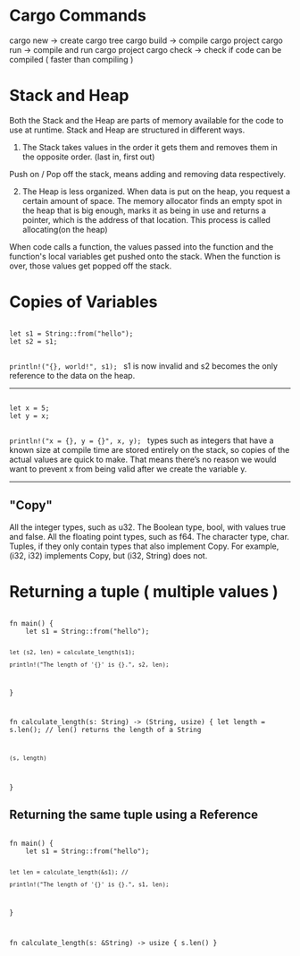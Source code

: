 # Cargo Commands

cargo new -> create cargo tree
cargo build  -> compile cargo project
cargo run -> compile and run cargo project
cargo check -> check if code can be compiled ( faster than compiling )


# Stack and Heap

Both the Stack and the Heap are parts of memory available for the code to use at runtime.
Stack and Heap are structured in different ways.

1. The Stack takes values in the order it gets them and removes them in the opposite order.
(last in, first out)

Push on / Pop off the stack, means adding and removing data respectively.

2. The Heap is less organized. When data is put on the heap, you request a certain amount
of space. The memory allocator finds an empty spot in the heap that is big enough, marks it as
being in use and returns a pointer, which is the address of that location. This process is called
allocating(on the heap)

When code calls a function, the values passed into the function and the function's local variables get pushed onto the stack.
When the function is over, those values get popped off the stack.

# Copies of Variables

<code>
let s1 = String::from("hello");
let s2 = s1;

println!("{}, world!", s1);
</code>
s1 is now invalid and s2 becomes the only reference to the data on the heap.

-----
<code>
let x = 5;
let y = x;

println!("x = {}, y = {}", x, y);
</code>
types such as integers that have a known size at compile time are stored entirely on the stack, so copies of the actual values are quick to make. That means there’s no reason we would want to prevent x from being valid after we create the variable y.

-----

## "Copy"

All the integer types, such as u32.
The Boolean type, bool, with values true and false.
All the floating point types, such as f64.
The character type, char.
Tuples, if they only contain types that also implement Copy. For example, (i32, i32) implements Copy, but (i32, String) does not.

# Returning a tuple ( multiple values )
<code>
fn main() {
    let s1 = String::from("hello");

    let (s2, len) = calculate_length(s1);

    println!("The length of '{}' is {}.", s2, len);
}

fn calculate_length(s: String) -> (String, usize) {
    let length = s.len(); // len() returns the length of a String

    (s, length)
}
</code>

## Returning the same tuple using a Reference
<code>
fn main() {
    let s1 = String::from("hello");

    let len = calculate_length(&s1); //

    println!("The length of '{}' is {}.", s1, len);
}

fn calculate_length(s: &String) -> usize {
    s.len()
}
</code>
